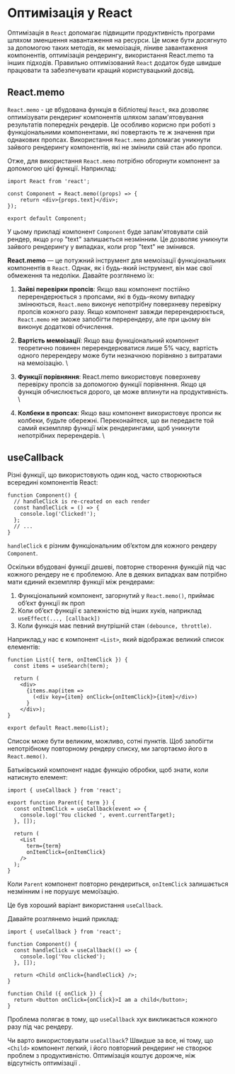 # Оптимізація у React

Оптимізація в `React` допомагає підвищити продуктивність програми шляхом зменшення навантаження на ресурси. Це може бути досягнуто за допомогою таких методів, як мемоізація, ліниве завантаження компонентів, оптимізація рендерингу, використання React.memo та інших підходів. Правильно оптимізований `React` додаток буде швидше працювати та забезпечувати кращий користувацький досвід.


## React.memo

`React.memo` - це вбудована функція в бібліотеці `React`, яка дозволяє оптимізувати рендеринг компонентів шляхом запам'ятовування результатів попередніх рендерів. Це особливо корисно при роботі з функціональними компонентами, які повертають те ж значення при однакових пропсах. Використання `React.memo` допомагає уникнути зайвого рендерингу компонентів, які не змінили свій стан або пропси.

Отже, для використання `React.memo` потрібно обгорнути компонент за допомогою цієї функції. Наприклад:

```
import React from 'react';

const Component = React.memo((props) => {
    return <div>{props.text}</div>;
});

export default Component;
```

У цьому прикладі компонент `Component` буде запам'ятовувати свій рендер, якщо `prop` "text" залишається незмінним. Це дозволяє уникнути зайвого рендерингу у випадках, коли prop "text" не змінився.

**React.memo** — це потужний інструмент для мемоізації функціональних компонентів в `React`. Однак, як і будь-який інструмент, він має свої обмеження та недоліки. Давайте розглянемо їх:



1. **Зайві перевірки пропсів**: Якщо ваш компонент постійно перерендерюється з пропсами, які в будь-якому випадку змінюються, `React.memo` виконує непотрібну поверхневу перевірку пропсів кожного разу. Якщо компонент завжди перерендерюється, `React.memo` не зможе запобігти перерендеру, але при цьому він виконує додаткові обчислення.

2. **Вартість мемоізації**: Якщо ваш функціональний компонент теоретично повинен перерендерюватися лише 5% часу, вартість одного перерендеру може бути незначною порівняно з витратами на мемоізацію. \

3. **Функції порівняння**: React.memo використовує поверхневу перевірку пропсів за допомогою функції порівняння. Якщо ця функція обчислюється дорого, це може вплинути на продуктивність. \

4. **Колбеки в пропсах**: Якщо ваш компонент використовує пропси як колбеки, будьте обережні. Переконайтеся, що ви передаєте той самий екземпляр функції між рендерингами, щоб уникнути непотрібних перерендерів. \



## useCallback

Різні функції, що використовують один код, часто створюються всередині компонентів React:
```
function Component() {
  // handleClick is re-created on each render
  const handleClick = () => {
    console.log('Clicked!');
  };
  // ...
}
```
`handleClick` є різним функціональним об’єктом для кожного рендеру `Component`.

Оскільки вбудовані функції дешеві, повторне створення функцій під час кожного рендеру не є проблемою.
Але в деяких випадках вам потрібно мати єдиний екземпляр функції між рендерами:

1. Функціональний компонент, загорнутий у `React.memo()`, приймає об’єкт функції як проп
2. Коли об’єкт функції є залежністю від інших хуків, наприклад `useEffect(..., [callback])`
3. Коли функція має певний внутрішній стан `(debounce, throttle)`.

Наприклад,у нас є компонент `<List>`, який відображає великий список елементів:
```
function List({ term, onItemClick }) {
  const items = useSearch(term);

  return (
    <div>
      {items.map(item =>
        (<div key={item} onClick={onItemClick}>{item}</div>)
      }
    </div>);
}

export default React.memo(List);
```

Список може бути великим, можливо, сотні пунктів. Щоб запобігти непотрібному повторному рендеру списку, ми загортаємо його в `React.memo()`.

Батьківський компонент надає функцію обробки, щоб знати, коли натиснуто елемент:
```
import { useCallback } from 'react';

export function Parent({ term }) {
  const onItemClick = useCallback(event => {
    console.log('You clicked ', event.currentTarget);
  }, []);

  return (
    <List
      term={term}
      onItemClick={onItemClick}
    />
  );
}
```

Коли `Parent` компонент повторно рендериться, `onItemClick` залишається незмінним і не порушує мемоїзацію.

Це був хороший варіант використання `useCallback`.

Давайте розглянемо інший приклад:
```
import { useCallback } from 'react';

function Component() {
  const handleClick = useCallback(() => {
    console.log('You clicked');
  }, []);

  return <Child onClick={handleClick} />;
}

function Child ({ onClick }) {
  return <button onClick={onClick}>I am a child</button>;
}
```
Проблема полягає в тому, що `useCallback` хук викликається кожного разу під час рендеру.

Чи варто використовувати `useCallback`? Швидше за все, ні тому, що `<Child>` компонент легкий, і його повторний рендеринг не створює проблем з продуктивністю. Оптимізація коштує дорожче, ніж відсутність оптимізації .
